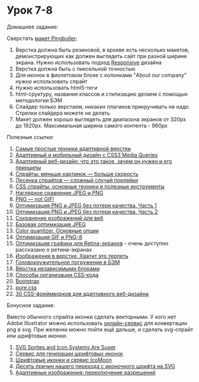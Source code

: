 # Урок 7-8

Домашнее задание:

Сверстать [макет Pingbuller](/html_07-08/homework7-8.zip):

1. Верстка должна быть резиновой, в архиве есть несколько макетов, демонстрирующих как должен выглядеть сайт при разной ширине экрана. Нужно использовать подход [Responsive](http://thumbnails.visually.netdna-cdn.com/AdaptiveWebDesignvsResponsiveWebDesign_52680bdb6c089_w1500.png) дизайна
2. Верстка должна быть с пиксельной точностью
3. Для иконок в фиолетовом блоке с колонками "About our company" нужно использовать спрайт
4. Нужно использовать html5-теги
5. html-сруктуру, названия классов и стилизацию делаем с помощью методологии БЭМ
6. Слайдер только верстаем, никаких плагинов прикручивать не надо. Стрелки слайдера можете не делать
7. Макет должен хорошо выглядеть для диапазона экранов от 320px до 1920px. Максимальная ширина самого контента - 960px

Полезные ссылки:

1. [Самые простые техники адаптивной верстки](http://habrahabr.ru/post/144003/)
2. [Адаптивный и мобильный дизайн с CSS3 Media Queries](http://habrahabr.ru/post/119127/)
3. [Адаптивный веб-дизайн: что это такое, зачем он нужен и его принципы](https://te-st.ru/2013/07/11/adaptive-web-design/)
4. [Спрайты: меньше картинок — больше скорость](http://xiper.net/collect/html-and-css-tricks/overclock-site/sprite)
5. [Лесенка спрайтов — сложный случай поклейки](http://www.xiper.net/collect/html-and-css-tricks/overclock-site/sprites-ladder.html)
6. [CSS спрайты: основные техники и полезные инструменты](http://habrahabr.ru/post/159027/)
7. [Наглядное сравнение JPEG и PNG](http://geektimes.ru/post/118026/)
8. [PNG — not GIF!](http://habrahabr.ru/post/130472/)
9. [Оптимизация PNG и JPEG без потери качества. Часть 1](http://habrahabr.ru/post/119009/)
10. [Оптимизация PNG и JPEG без потери качества. Часть 2](http://habrahabr.ru/post/121096/)
11. [Сохранение изображений для веб](http://xiper.net/learn/photoshop/saving-images-for-the-web)
12. [Базовая оптимизация JPEG](http://xiper.net/learn/photoshop/optimization-jpeg)
13. [Color quantizer. Основные опции](http://www.xiper.net/learn/soft-for-colder/graphics/color-quantizer-basic-options.html)
14. [Оптимизация GIF и PNG-8](http://www.xiper.net/learn/photoshop/optimization-gif-and-png-8.html)
15. [Оптимизация графики для Retina-экранов](http://habrahabr.ru/post/150071/) - очень доступно рассказано о ретина-экранах
16. [Изображения в верстке. Хватит это терпеть](http://habrahabr.ru/post/231295/)
17. [Головокружительное погружение в БЭМ](http://frontender.info/MindBEMding/)
18. [Вёрстка независимыми блоками](http://noteskeeper.ru/527/)
19. [Способы организации CSS-кода](http://habrahabr.ru/post/256109/)
20. [Bootstrap](http://getbootstrap.com/)
21. [pure.css](http://purecss.io/)
22. [30 CSS-фреймворков для адаптивного веб-дизайна](http://habrahabr.ru/post/156747/)


Бонусное задание:

Вместо обычного спрайта иконки сделать векторными. У кого нет Adobe Illustrator можно использовать [онлайн-сервис](http://image.online-convert.com/ru/convert-to-svg) для конвертации png в svg.
При желании можно пойти ещё дальше, и сделать svg-спрайт или шрифтовые иконки.

1. [SVG Sprites and Icon Systems Are Super](https://lincolnloop.com/blog/svg-sprites-and-icon-systems-are-super/)
2. [Сервис для генерации шрифтовых иконок](http://fontello.com/)
3. [Шрифтовые иконки и сервис IcoMoon](https://icomoon.io/)
4. [Десять причин нашего перехода с иконочного шрифта на SVG](http://frontender.info/ten-reasons-we-switched-from-an-icon-font-to-svg/)
5. [Адаптивные изображения: переключение разрешений](http://webtackles.ru/css/responsive-images-resolution-switching/)
